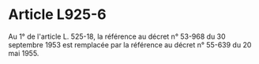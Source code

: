 # Article L925-6

Au 1° de l'article L. 525-18, la référence au décret n° 53-968 du 30 septembre 1953 est remplacée par la référence au décret n° 55-639 du 20 mai 1955.

